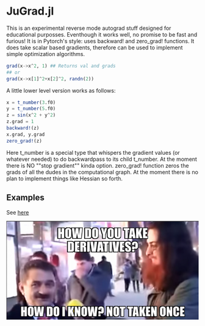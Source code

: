 # JuGrad.jl

This is an experimental reverse mode autograd stuff designed for educational purposses. Eventhough it works well, no promise to be fast and furious! It is in Pytorch's style: uses backward! and zero_grad! functions.
It does take scalar based gradients, therefore can be used to implement simple optimization algorithms. 

````julia
grad(x->x^2, 1) ## Returns val and grads
## or 
grad(x->x[1]^2+x[2]^2, randn(2))
````
A little lower level version works as follows:

````julia
x = t_number(3.f0)
y = t_number(5.f0)
z = sin(x^2 + y^2)
z.grad = 1
backward!(z)
x.grad, y.grad
zero_grad!(z)
````

Here t_number is a special type that whispers the gradient values (or whatever needed) to do backwardpass to its child t_number. At the moment there is NO ""stop gradient"" kinda option. zero_grad! function zeros the grads of all the dudes in the computational graph. At the moment there is no plan to implement things like Hessian so forth. 

## Examples
See [here](https://github.com/y-akbal/JuGrad.jl/tree/main/examples)


<p align="center">

<img src="memes.png" width="512" class="center"/>

</p>

